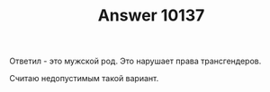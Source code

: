 ﻿---
title: "Answer 10137"
se.owner.user_id: 
se.owner.display_name: "user212578"
se.owner.link: ""
se.answer_id: 10137
se.question_id: 10125
se.post_type: answer
se.score: -6
se.is_accepted: False
---
<p>Ответил - это мужской род. Это нарушает права трансгендеров.  </p>

<p>Считаю недопустимым такой вариант.</p>
